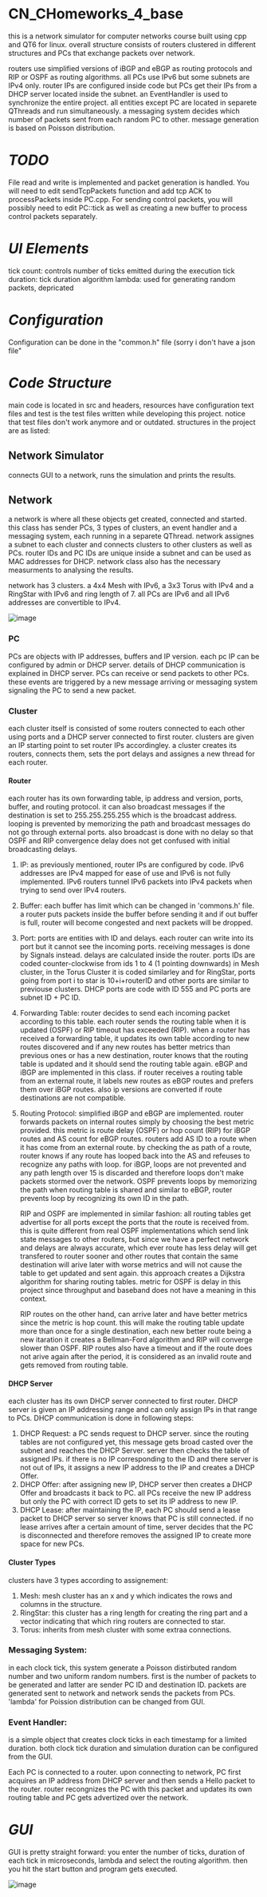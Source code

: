 # CN_CHomeworks_4_base

this is a network simulator for computer networks course built using cpp and QT6 for linux.
overall structure consists of routers clustered in different structures and PCs that exchange packets over network.

routers use simplified versions of iBGP and eBGP as routing protocols and RIP or OSPF as routing algorithms. all PCs use IPv6 but some subnets are IPv4 only. router IPs are configured inside code but PCs get their IPs from a DHCP server located inside the subnet. an EventHandler is used to synchronize the entire project. all entities except PC are located in separete QThreads and run simultaneously. a messaging system decides which number of packets sent from each random PC to other. message generation is based on Poisson distribution.

# *TODO*
File read and write is implemented and packet generation is handled. You will need to edit sendTcpPackets function and add tcp ACK to processPackets inside PC.cpp.
For sending control packets, you will possibly need to edit PC::tick as well as creating a new buffer to process control packets separately.

# *UI Elements*
tick count: controls number of ticks emitted during the execution
tick duration: tick duration
algorithm
lambda: used for generating random packets, depricated

# *Configuration*
Configuration can be done in the "common.h" file (sorry i don't have a json file"

# *Code Structure*

main code is located in src and headers, resources have configuration text files and test is the test files written while developing this project. notice that test files don't work anymore and or outdated. structures in the project are as listed:

## Network Simulator
connects GUI to a network, runs the simulation and prints the results.

## Network
a network is where all these objects get created, connected and started. this class has sender PCs, 3 types of clusters, an event handler and a messaging system, each running in a separete QThread. network assignes a subnet to each cluster and connects clusters to other clusters as well as PCs. router IDs and PC IDs are unique inside a subnet and can be used as MAC addresses for DHCP. network class also has the necessary measurments to analysing the results.

network has 3 clusters. a 4x4 Mesh with IPv6, a 3x3 Torus with IPv4 and a RingStar with IPv6 and ring length of 7.
all PCs are IPv6 and all IPv6 addresses are convertible to IPv4.

![image](https://github.com/ArianFiroozi/CN_CHomeworks_3/assets/126232660/380225b2-a4a7-44f9-a469-7fd7dcf6d6af)

### PC
  PCs are objects with IP addresses, buffers and IP version. each pc IP can be configured by admin or DHCP server. details of DHCP communication is explained in DHCP server.
  PCs can receive or send packets to other PCs. these events are triggered by a new message arriving or messaging system signaling the PC to send a new packet.

### Cluster
  each cluster itself is consisted of some routers connected to each other using ports and a DHCP server connected to first router. clusters are given an IP starting point to set router IPs accordingley. a cluster creates its routers, connects them, sets the port delays and assignes a new thread for each router.

#### Router
  each router has its own forwarding table, ip address and version, ports, buffer, and routing protocol. it can also broadcast messages if the destination is set to 255.255.255.255 which is the broadcast address. looping is prevented by memorizing the path and broadcast messages do not go through external ports. also broadcast is done with no delay so that OSPF and RIP convergence delay does not get confused with initial broadcasting delays.

1. IP: as previously mentioned, router IPs are configured by code. IPv6 addresses are IPv4 mapped for ease of use and IPv6 is not fully implemented. IPv6 routers tunnel IPv6 packets into IPv4 packets when trying to send over IPv4 routers.

2. Buffer: each buffer has limit which can be changed in 'commons.h' file. a router puts packets inside the buffer before sending it and if out buffer is full, router will become congested and next packets will be dropped. 

3. Port: ports are entities with ID and delays. each router can write into its port but it cannot see the incoming ports. receiving messages is done by Signals instead. delays are calculated inside the router. ports IDs are coded counter-clockwise from ids 1 to 4 (1 pointing downwards) in Mesh cluster, in the Torus Cluster it is coded similarley and for RingStar, ports going from port i to star is 10+i+routerID and other ports are similar to previouse clusters. DHCP ports are code with ID 555 and PC ports are subnet ID + PC ID.

4. Forwarding Table: router decides to send each incoming packet according to this table. each router sends the routing table when it is updated (OSPF) or RIP timeout has exceeded (RIP). when a router has received a forwarding table, it updates its own table according to new routes discovered and if any new routes has better metrics than previous ones or has a new destination, router knows that the routing table is updated and it should send the routing table again. eBGP and iBGP are implemented in this class. if router receives a routing table from an external route, it labels new routes as eBGP routes and prefers them over iBGP routes. also ip versions are converted if route destinations are not compatible.

5. Routing Protocol: simplified iBGP and eBGP are implemented. router forwards packets on internal routes simply by choosing the best metric provided. this metric is route delay (OSPF) or hop count (RIP) for iBGP routes and AS count for eBGP routes. routers add AS ID to a route when it has come from an external route. by checking the as path of a route, router knows if any route has looped back into the AS and refeuses to recognize any paths with loop. for iBGP, loops are not prevented and any path length over 15 is discarded and therefore loops don't make packets stormed over the network. OSPF prevents loops by memorizing the path when routing table is shared and similar to eBGP, router prevents loop by recognizing its own ID in the path.

   RIP and OSPF are implemented in similar fashion: all routing tables get advertise for all ports except the ports that the route is received from. this is quite different from real OSPF implementations which send link state messages to other routers, but since we have a perfect network and delays are always accurate, which ever route has less delay will get transfered to router sooner and other routes that contain the same destination will arive later with worse metrics and will not cause the table to get updated and sent again. this approach creates a Dijkstra algorithm for sharing routing tables. metric for OSPF is delay in this project since throughput and baseband does not have a meaning in this context.

    RIP routes on the other hand, can arrive later and have better metrics since the metric is hop count. this will make the routing table update more than once for a single destination, each new better route being a new itaration it creates a Bellman-Ford algorithm and RIP will converge slower than OSPF. RIP routes also have a timeout and if the route does not arive again after the period, it is considered as an invalid route and gets removed from routing table.

#### DHCP Server
  each cluster has its own DHCP server connected to first router. DHCP server is given an IP addressing range and can only assign IPs in that range to PCs. DHCP communication is done in following steps:
  1. DHCP Request: a PC sends request to DHCP server. since the routing tables are not configured yet, this message gets broad casted over the subnet and reaches the DHCP Server. server then checks the table of assigned IPs. if there is no IP corresponding to the ID and there server is not out of IPs, it assigns a new IP address to the IP and creates a DHCP Offer.
  2. DHCP Offer: after assigning new IP, DHCP server then creates a DHCP Offer and broadcasts it back to PC. all PCs receive the new IP address but only the PC with correct ID gets to set its IP address to new IP.
  3. DHCP Lease: after maintaining the IP, each PC should send a lease packet to DHCP server so server knows that PC is still connected. if no lease arrives after a certain amount of time, server decides that the PC is disconnected and therefore removes the assigned IP to create more space for new PCs.

#### Cluster Types
clusters have 3 types according to assignement:
1. Mesh: mesh cluster has an x and y which indicates the rows and columns in the structure.
2. RingStar: this cluster has a ring length for creating the ring part and a vector indicating that which ring routers are connected to star.
3. Torus: inherits from mesh cluster with some extraa connections.
     
### Messaging System:
  in each clock tick, this system generate a Poisson distirbuted random number and two uniform random numbers. first is the number of packets to be generated and latter are sender PC ID and destination ID. packets are generated sent to network and network sends the packets from PCs. 'lambda' for Poission distribution can be changed from GUI.

### Event Handler:
  is a simple object that creates clock ticks in each timestamp for a limited duration. both clock tick duration and simulation duration can be configured from the GUI.

  Each PC is connected to a router. upon connecting to network, PC first acquires an IP address from DHCP server and then sends a Hello packet to the router. router recongnizes the PC with this packet and updates its own routing table and PC gets advertized over the network.

# *GUI*
GUI is pretty straight forward: you enter the number of ticks, duration of each tick in microseconds, lambda and select the routing algorithm. then you hit the start button and program gets executed.

![image](https://github.com/ArianFiroozi/CN_CHomeworks_3/assets/126232660/01dd5070-cead-465c-90eb-9960bf14f5b0)

